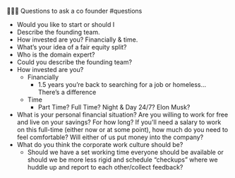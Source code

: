 🙋🏿‍♂️ Questions to ask a co founder
#questions

- Would you like to start or should I
- Describe the founding team.
- How invested are you? Financially & time.
- What’s your idea of a fair equity split?
- Who is the domain expert?
- Could you describe the founding team?
- How invested are you?
  - Financially
    - 1.5 years you’re back to searching for a job or homeless… There’s a difference
  - Time
    - Part Time? Full Time? Night & Day 24/7? Elon Musk?
- What is your personal financial situation? Are you willing to work for free and live on your savings? For how long? If you'll need a salary to work on this full-time (either now or at some point), how much do you need to feel comfortable? Will either of us put money into the company?
- What do you think the corporate work culture should be?
  - Should we have a set working time everyone should be available or should we be more less rigid and schedule “checkups” where we huddle up and report to each other/collect feedback?

